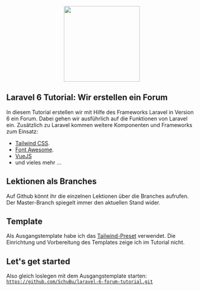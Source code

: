 <p align="center"><img src="https://res.cloudinary.com/dtfbvvkyp/image/upload/v1566331377/laravel-logolockup-cmyk-red.svg" width="200"></p>


## Laravel 6 Tutorial: Wir erstellen ein Forum

In diesem Tutorial erstellen wir mit Hilfe des Frameworks Laravel in Version 6 ein Forum. Dabei gehen wir ausführlich auf die Funktionen von Laravel ein. Zusätzlich zu Laravel kommen weitere Komponenten und Frameworks zum Einsatz:

- [Tailwind CSS](https://tailwindcss.com).
- [Font Awesome](https://fontawesome.com).
- [VueJS](https://vuejs.org/)
- und vieles mehr ...

## Lektionen als Branches
Auf Github könnt ihr die einzelnen Lektionen über die Branches aufrufen. Der Master-Branch spiegelt immer den aktuellen Stand wider.

## Template
Als Ausgangstemplate habe ich das [Tailwind-Preset](https://github.com/laravel-frontend-presets/tailwindcss) verwendet. Die Einrichtung und Vorbereitung des Templates zeige ich im Tutorial nicht.  

## Let's get started
Also gleich loslegen mit dem Ausgangstemplate starten: <code>https://github.com/SchuBu/laravel-6-forum-tutorial.git</code>    
